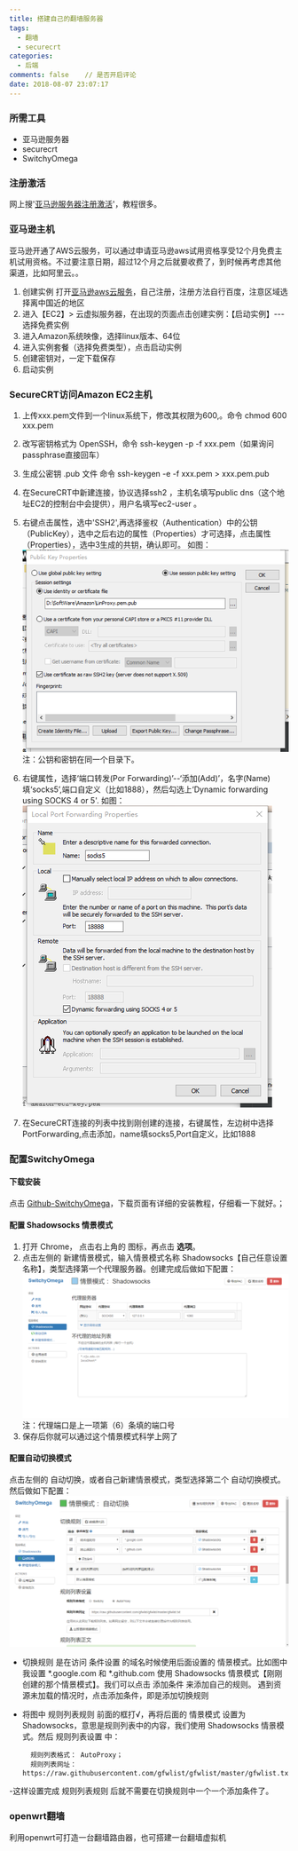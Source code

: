 ```yaml
---
title: 搭建自己的翻墙服务器
tags:
  - 翻墙
  - securecrt
categories:
  - 后端
comments: false    // 是否开启评论
date: 2018-08-07 23:07:17
---
```

### 所需工具
- 亚马逊服务器
- securecrt
- SwitchyOmega

### 注册激活
网上搜'[亚马逊服务器注册激活](https://blog.csdn.net/awschina/article/details/17149515)'，教程很多。

### 亚马逊主机
亚马逊开通了AWS云服务，可以通过申请亚马逊aws试用资格享受12个月免费主机试用资格。不过要注意日期，超过12个月之后就要收费了，到时候再考虑其他渠道，比如阿里云。。

1. 创建实例
   打开[亚马逊aws云服务](https://amazonaws-china.com/cn/about-aws/select-regions/?sc_channel=PS&sc_campaign=acquisition_CN&sc_publisher=baidu&sc_medium=bz&sc_content=pc&sc_detail=HL&sc_category=pc&sc_segment=test&sc_country=CN&trkCampaign=request_for_pilot_account&trk=baidu-ppc-test)，自己注册，注册方法自行百度，注意区域选择离中国近的地区
2. 进入【EC2】> 云虚拟服务器，在出现的页面点击创建实例：【启动实例】---选择免费实例
3. 进入Amazon系统映像，选择linux版本、64位
4. 进入实例套餐（选择免费类型），点击启动实例
5. 创建密钥对，一定下载保存
6. 启动实例

### SecureCRT访问Amazon EC2主机
1. 上传xxx.pem文件到一个linux系统下，修改其权限为600,。命令 chmod 600 xxx.pem

2. 改写密钥格式为 OpenSSH，命令 ssh-keygen -p -f xxx.pem（如果询问passphrase直接回车）

3. 生成公密钥 .pub 文件 命令 ssh-keygen -e -f xxx.pem > xxx.pem.pub

4. 在SecureCRT中新建连接，协议选择ssh2 ，主机名填写public dns（这个地址EC2的控制台中会提供），用户名填写ec2-user 。

5. 右键点击属性，选中'SSH2',再选择鉴权（Authentication）中的公钥（PublicKey），选中之后右边的属性（Properties）才可选择，点击属性（Properties），选中3生成的共钥，确认即可。
如图：![](搭建自己的翻墙服务器/PublicKey.png)
注：公钥和密钥在同一个目录下。

6. 右键属性，选择‘端口转发(Por Forwarding)’--‘添加(Add)’，名字(Name)填‘socks5’,端口自定义（比如1888），然后勾选上‘Dynamic forwarding using SOCKS 4 or 5'.
如图：![](搭建自己的翻墙服务器/socksport.png)

7. 在SecureCRT连接的列表中找到刚创建的连接，右键属性，左边树中选择PortForwarding,点击添加，name填socks5,Port自定义，比如1888
   
### 配置SwitchyOmega

#### 下载安装
点击 [Github-SwitchyOmega](https://github.com/FelisCatus/SwitchyOmega/releases)，下载页面有详细的安装教程，仔细看一下就好。；

#### 配置 Shadowsocks 情景模式
1. 打开 Chrome， 点击右上角的  图标，再点击 **选项**。
2. 点击左侧的 新建情景模式，输入情景模式名称 Shadowsocks【自己任意设置名称】，类型选择第一个代理服务器。创建完成后做如下配置：
![](搭建自己的翻墙服务器/shadowsocks.png)
注：代理端口是上一项第（6）条填的端口号
3. 保存后你就可以通过这个情景模式科学上网了

#### 配置自动切换模式
点击左侧的 自动切换，或者自己新建情景模式，类型选择第二个 自动切换模式。然后做如下配置：
![](搭建自己的翻墙服务器/auto.png)

- 切换规则 是在访问 条件设置 的域名时候使用后面设置的 情景模式。比如图中我设置 *.google.com 和 *.github.com 使用 Shadowsocks 情景模式【刚刚创建的那个情景模式】。我们可以点击 添加条件 来添加自己的规则。
遇到资源未加载的情况时，点击添加条件，即是添加切换规则

- 将图中 规则列表规则 前面的框打√，再将后面的 情景模式 设置为 Shadowsocks，意思是规则列表中的内容，我们使用 Shadowsocks 情景模式。然后 规则列表设置 中：
    
        规则列表格式： AutoProxy；
        规则列表网址：https://raw.githubusercontent.com/gfwlist/gfwlist/master/gfwlist.txt
-这样设置完成 规则列表规则 后就不需要在切换规则中一个一个添加条件了。


### openwrt翻墙

利用openwrt可打造一台翻墙路由器，也可搭建一台翻墙虚拟机
